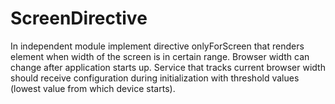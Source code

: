 # ScreenDirective

In independent module implement directive onlyForScreen that renders element when width of the screen is in certain range. Browser width can change after application starts up.  Service that tracks current browser width should receive configuration during initialization with threshold values (lowest value from which device starts). 
